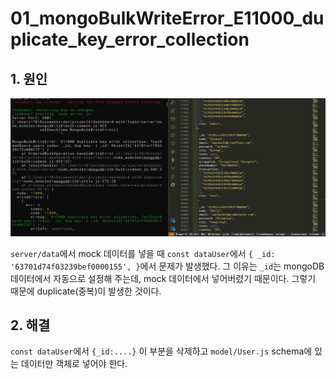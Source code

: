 # 01_mongoBulkWriteError_E11000_duplicate_key_error_collection

## 1. 원인

![01_mongoBulkWriteError_E11000_duplicate_key_error_collection](./images/01_mongoBulkWriteError_E11000_duplicate_key_error_collection.JPG)

`server/data`에서 mock 데이터를 넣을 때 `const dataUser`에서 `{ _id: '63701d74f03239bef0000155', }`에서 문제가 발생했다. 그 이유는 `_id`는 mongoDB 데이터에서 자동으로 설정해 주는데, mock 데이터에서 넣어버렸기 때문이다. 그렇기 때문에 duplicate(중복)이 발생한 것이다.

## 2. 해결

`const dataUser`에서 `{_id:....}` 이 부분을 삭제하고 `model/User.js` schema에 있는 데이터만 객체로 넣어야 한다.
